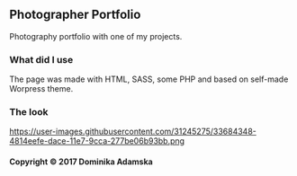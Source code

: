## Photographer Portfolio

Photography portfolio with one of my projects.

### What did I use

The page was made with HTML, SASS, some PHP and based on self-made Worpress theme.

### The look

https://user-images.githubusercontent.com/31245275/33684348-4814eefe-dace-11e7-9cca-277be06b93bb.png


#### Copyright © 2017 Dominika Adamska




